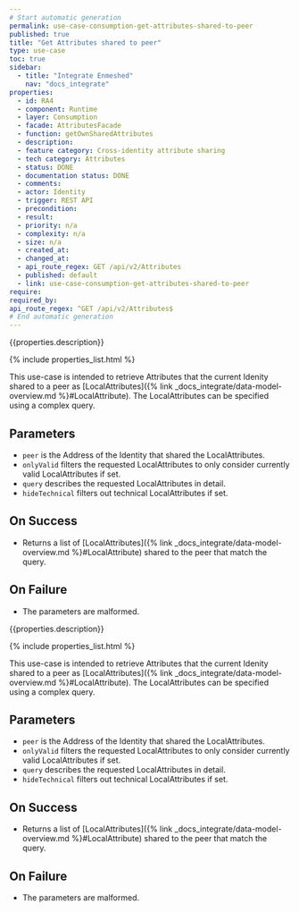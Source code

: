 ```yaml
---
# Start automatic generation
permalink: use-case-consumption-get-attributes-shared-to-peer
published: true
title: "Get Attributes shared to peer"
type: use-case
toc: true
sidebar:
  - title: "Integrate Enmeshed"
    nav: "docs_integrate"
properties:
  - id: RA4
  - component: Runtime
  - layer: Consumption
  - facade: AttributesFacade
  - function: getOwnSharedAttributes
  - description:
  - feature category: Cross-identity attribute sharing
  - tech category: Attributes
  - status: DONE
  - documentation status: DONE
  - comments:
  - actor: Identity
  - trigger: REST API
  - precondition:
  - result:
  - priority: n/a
  - complexity: n/a
  - size: n/a
  - created_at:
  - changed_at:
  - api_route_regex: GET /api/v2/Attributes
  - published: default
  - link: use-case-consumption-get-attributes-shared-to-peer
require:
required_by:
api_route_regex: ^GET /api/v2/Attributes$
# End automatic generation
---
```


{{properties.description}}

{% include properties_list.html %}

This use-case is intended to retrieve Attributes that the current Idenity shared to a peer as [LocalAttributes]({% link _docs_integrate/data-model-overview.md %}#LocalAttribute). The LocalAttributes can be specified using a complex query.

## Parameters

- `peer` is the Address of the Identity that shared the LocalAttributes.
- `onlyValid` filters the requested LocalAttributes to only consider currently valid LocalAttributes if set.
- `query` describes the requested LocalAttributes in detail.
- `hideTechnical` filters out technical LocalAttributes if set.

## On Success

- Returns a list of [LocalAttributes]({% link _docs_integrate/data-model-overview.md %}#LocalAttribute) shared to the peer that match the query.

## On Failure

- The parameters are malformed.

{{properties.description}}

{% include properties_list.html %}

This use-case is intended to retrieve Attributes that the current Idenity shared to a peer as [LocalAttributes]({% link _docs_integrate/data-model-overview.md %}#LocalAttribute). The LocalAttributes can be specified using a complex query.

## Parameters

- `peer` is the Address of the Identity that shared the LocalAttributes.
- `onlyValid` filters the requested LocalAttributes to only consider currently valid LocalAttributes if set.
- `query` describes the requested LocalAttributes in detail.
- `hideTechnical` filters out technical LocalAttributes if set.

## On Success

- Returns a list of [LocalAttributes]({% link _docs_integrate/data-model-overview.md %}#LocalAttribute) shared to the peer that match the query.

## On Failure

- The parameters are malformed.
